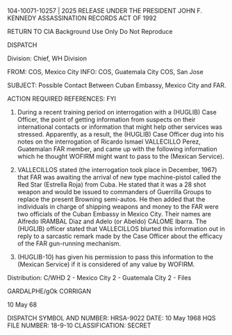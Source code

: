 104-10071-10257 | 2025 RELEASE UNDER THE PRESIDENT JOHN F. KENNEDY ASSASSINATION RECORDS ACT OF 1992

RETURN TO CIA
Background Use Only
Do Not Reproduce

DISPATCH

Division: Chief, WH Division

FROM: COS, Mexico City
INFO: COS, Guatemala City
COS, San Jose

SUBJECT: Possible Contact Between Cuban Embassy, Mexico City and FAR.

ACTION REQUIRED REFERENCES:
FYI

1. During a recent training period on interrogation with a (HUGLIB) Case Officer, the point of getting information from suspects on their international contacts or information that might help other services was stressed. Apparently, as a result, the (HUGLIB) Case Officer dug into his notes on the interrogation of Ricardo Ismael VALLECILLO Perez, Guatemalan FAR member, and came up with the following information which he thought WOFIRM might want to pass to the (Mexican Service).

2. VALLECILLOS stated (the interrogation took place in December, 1967) that FAR was awaiting the arrival of new type machine-pistol called the Red Star (Estrella Roja) from Cuba. He stated that it was a 28 shot weapon and would be issued to commanders of Guerrilla Groups to replace the present Browning semi-autos. He then added that the individuals in charge of shipping weapons and money to the FAR were two officials of the Cuban Embassy in Mexico City. Their names are Alfredo IRAMBAL Diaz and Adelo (or Abeldo) CALOME Ibarra. The (HUGLIB) officer stated that VALLECILLOS blurted this information out in reply to a sarcastic remark made by the Case Officer about the efficacy of the FAR gun-running mechanism.

3. (HUGLIB-10) has given his permission to pass this information to the (Mexican Service) if it is considered of any value by WOFIRM.

Distribution:
C/WHD
2 - Mexico City
2 - Guatemala City
2 - Files

GARDALPHE/gOk
CORRIGAN

10 May 68

DISPATCH SYMBOL AND NUMBER: HRSA-9022
DATE: 10 May 1968
HQS FILE NUMBER: 18-9-10
CLASSIFICATION: SECRET

